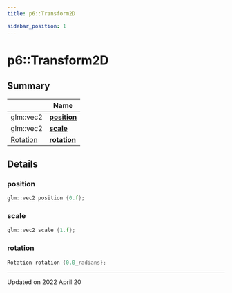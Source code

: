 ```yaml
---
title: p6::Transform2D

sidebar_position: 1
---
```


# p6::Transform2D







## Summary

|                | Name           |
| -------------- | -------------- |
| glm::vec2 | **[position](/reference/Types/transform2_d#position)**  |
| glm::vec2 | **[scale](/reference/Types/transform2_d#scale)**  |
| [Rotation](/reference/Types/angle) | **[rotation](/reference/Types/transform2_d#rotation)**  |

## Details


### position

```cpp
glm::vec2 position {0.f};
```


### scale

```cpp
glm::vec2 scale {1.f};
```


### rotation

```cpp
Rotation rotation {0.0_radians};
```


-------------------------------

Updated on 2022 April 20